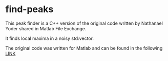 # find-peaks

This peak finder is a C++ version of the original code written by Nathanael Yoder shared in Matlab File Exchange.

It finds local maxima in a noisy std:vector.

The original code was written for Matlab and can be found in the following [LINK](https://mathworks.com/matlabcentral/fileexchange/25500-peakfinder-x0--sel--thresh--extrema--includeendpoints--interpolate-)
